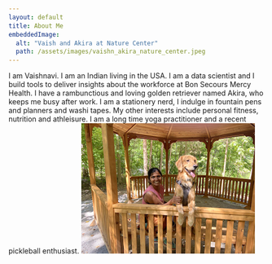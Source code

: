 ```yaml
---
layout: default
title: About Me
embeddedImage:
  alt: "Vaish and Akira at Nature Center"
  path: /assets/images/vaishn_akira_nature_center.jpeg
---
```


I am Vaishnavi. I am an Indian living in the USA. I am a data scientist and I build tools to deliver insights about the workforce at Bon Secours Mercy Health. I have a rambunctious and loving golden retriever named Akira, who keeps me busy after work. I am a stationery nerd, I indulge in fountain pens and planners and washi tapes. My other interests include personal fitness, nutrition and athleisure. I am a long time yoga practitioner and a recent pickleball enthusiast. ![Vaish and Akira at Nature Center](/assets/images/vaish_akira_nature_center.jpeg)
